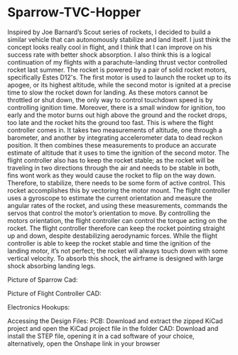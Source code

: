 # Sparrow-TVC-Hopper

Inspired by Joe Barnard’s Scout series of rockets, I decided to build a similar vehicle that can autonomously stabilize and land itself. I just think the concept looks really cool in flight, and I think that I can improve on his success rate with better shock absorption. I also think this is a logical continuation of my flights with a parachute-landing thrust vector controlled rocket last summer. The rocket is powered by a pair of solid rocket motors, specifically Estes D12's. The first motor is used to launch the rocket up to its apogee, or its highest altitude, while the second motor is ignited at a precise time to slow the rocket down for landing. As these motors cannot be throttled or shut down, the only way to control touchdown speed is by controlling ignition time. Moreover, there is a small window for ignition, too early and the motor burns out high above the ground and the rocket drops, too late and the rocket hits the ground too fast. This is where the flight controller comes in. It takes two measurements of altitude, one through a barometer, and another by integrating accelerometer data to dead reckon position. It then combines these measurements to produce an accurate estimate of altitude that it uses to time the ignition of the second motor. The flight controller also has to keep the rocket stable; as the rocket will be traveling in two directions through the air and needs to be stable in both, fins wont work as they would cause the rocket to flip on the way down. Therefore, to stabilize, there needs to be some form of active control. This rocket accomplishes this by vectoring the motor mount. The flight controller uses a gyroscope to estimate the current orientation and measure the angular rates of the rocket, and using these measurements, commands the servos that control the motor’s orientation to move. By controlling the motors orientation, the flight controller can control the torque acting on the rocket. The flight controller therefore can keep the rocket pointing straight up and down, despite destabilizing aerodynamic forces. While the flight controller is able to keep the rocket stable and time the ignition of the landing motor, it’s not perfect; the rocket will always touch down with some vertical velocity. To absorb this shock, the airframe is designed with large shock absorbing landing legs.

Picture of Sparrow Cad:

Picture of Flight Controller CAD:


Electronics Hookups:

Accessing the Design Files:
PCB: Download and extract the zipped KiCad project and open the KiCad project file in the folder
CAD: Download and install the STEP file, opening it in a cad software of your choice, alternatively, open the Onshape link in your browser 
